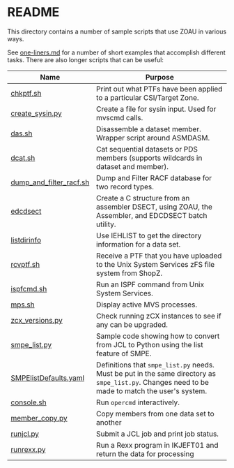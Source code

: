 # README

This directory contains a number of sample scripts that use ZOAU in various ways.

See [one-liners.md](one-liners.md) for a number of short examples that accomplish different tasks.
There are also longer scripts that can be useful:

|Name|Purpose|
|----|-------|
|[chkptf.sh](chkptf.sh) | Print out what PTFs have been applied to a particular CSI/Target Zone.
|[create_sysin.py](create_sysin.py) | Create a file for sysin input. Used for mvscmd calls.
|[das.sh](das.sh) | Disassemble a dataset member. Wrapper script around ASMDASM.
|[dcat.sh](dcat.sh) | Cat sequential datasets or PDS members (supports wildcards in dataset and member).
|[dump_and_filter_racf.sh](dump_and_filter_racf.sh) | Dump and Filter RACF database for two record types.
|[edcdsect](edcdsect.sh) | Create a C structure from an assembler DSECT, using ZOAU, the Assembler, and EDCDSECT batch utility.
|[listdirinfo](listdirinfo.sh) | Use IEHLIST to get the directory information for a data set.
|[rcvptf.sh](rcvptf.sh) | Receive a PTF that you have uploaded to the Unix System Services zFS file system from ShopZ.
|[ispfcmd.sh](ispfcmd.sh) | Run an ISPF command from Unix System Services.
|[mps.sh](mps.sh) | Display active MVS processes.
|[zcx_versions.py](zcx_versions.py) | Check running zCX instances to see if any can be upgraded.
|[smpe_list.py](smpe_list.py) | Sample code showing how to convert from JCL to Python using the list feature of SMPE.
|[SMPElistDefaults.yaml](SMPElistDefaults.yaml) | Definitions that `smpe_list.py` needs. Must be put in the same directory as `smpe_list.py`. Changes need to be made to match the user's system.
|[console.sh](console.sh)|Run `opercmd` interactively.
|[member_copy.py](member_copy.py) | Copy members from one data set to another
|[runjcl.py](runjcl.py)| Submit a JCL job and print job status.
|[runrexx.py](runrexx.py)| Run a Rexx program in IKJEFT01 and return the data for processing
